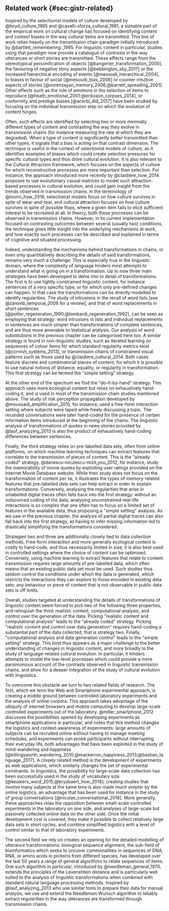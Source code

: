 ## Related work {#sec:gistr-related}

Inspired by the selectionist models of culture developed by @boyd_culture_1985 and @cavalli-sforza_cultural_1981, a sizeable part of the empirical work on cultural change has focused on identifying content and context biases in the way cultural items are transmitted.
This line of work relies heavily on the transmission chain paradigm initially introduced by @bartlett_remembering:_1995.
For linguistic content in particular, studies using that paradigm now provide a catalogue of contrasts in the way utterances or short stories are transmitted.
These effects range from the stereotypical personification of objects [@bangerter_transformation_2000], the favouring of negative story aspects [@bebbington_sky_2017] or the increased hierarchical encoding of events [@mesoudi_hierarchical_2004], to biases in favour of social [@mesoudi_bias_2006] or counter-intuitive aspects of stories [@norenzayan_memory_2006;@barrett_spreading_2001].
Other effects such as the role of emotions in the selection of items to reproduce [@heath_emotional_2001;@eriksson_corpses_2014], or conformity and prestige biases [@acerbi_did_2017] have been studied by focusing on the individual transmission step on which the evolution of content hinges.

Often, such effects are identified by selecting two or more minimally different types of content and contrasting the way they evolve in transmission chains (for instance measuring the rate at which they are degraded).
When a type of content is significantly better transmitted than other types, it signals that a bias is acting on that contrast dimension.
The technique is useful in the context of selectionist models of culture, as it identifies examples of biases which could create selection pressures for specific cultural types and thus drive cultural evolution.
It is also relevant to the Cultural Attraction framework, which focuses on the aspects of culture for which reconstructive processes are more important than selection.
For instance, the approach introduced more recently by @claidiere_how_2014 proposes to use evolutionary causal matrices to model such attraction-based processes in cultural evolution, and could gain insight from the trends observed in transmission chains.
In the terminology of @morin_how_2016, selectionist models focus on how culture survives in spite of wear-and-tear, and cultural attraction focuses on how culture survives in spite of possible flops, where a given item fails to elicit sufficient interest to be recreated at all.
In theory, both these processes can be observed in transmission chains.
However, in its current implementation focused on contrasting outcomes between several (usually two) conditions, the technique gives little insight into the underlying mechanisms at work, and how exactly such processes can be described and explained in terms of cognitive and situated processing.

Indeed, understanding the mechanisms behind transformations in chains, or even only quantitatively describing the details of said transformations, remains very much a challenge.
This is especially true in the linguistic domain, where the complexity of language hinders most attempts to understand what is going on in a transformation.
Up to now three main strategies have been developed to delve into to detail of transformations.
The first is to use tightly constrained linguistic content, for instance sentences of a very specific type, or for which only pre-defined changes can happen.
In that case the transformations can be directly modelled to identify regularities.
The study of intrusions in the recall of word lists [see @zaromb_temporal_2006 for a review], and that of word replacements in short sentences [@potter_regeneration_1990;@lombardi_regeneration_1992], can be seen as employing that strategy:
word intrusions in lists and individual replacements in sentences are much simpler than transformations of complete sentences, and are thus more amenable to statistical analysis.
Our analysis of word substitutions in the previous chapter can be categorised here too.
A similar strategy is found in non-linguistic studies, such as iterated learning on sequences of colour items for which standard regularity metrics exist [@cornish_systems_2013], or transmission chains of constrained visual patterns such as those used by @claidiere_cultural_2014.
Both cases feature discrete and combinatorial pieces of content, for which it is possible to use natural notions of distance, equality, or regularity in transformation.
This first strategy can be termed the "simple setting" strategy.

At the other end of the spectrum we find the "do-it-by-hand" strategy.
This approach uses more ecological content but relies on exhaustively hand-coding it, and is used in most of the transmission chain studies mentioned above.
The study of risk perception propagation developed by @moussaid_amplification_2015, for instance, used a free-form interaction setting where subjects were taped while freely discussing a topic.
The recorded conversations were later hand-coded for the presence of certain information items introduced at the beginning of the chains.
The linguistic analysis of transformations of quotes in news stories provided by @lauf_analyzing_2013 is also the product of exhaustively hand-coding differences between sentences.

Finally, the third strategy relies on pre-labelled data sets, often from online platforms, on which machine learning techniques can extract features that correlate to the transmission of pieces of content.
This is the "already coded" strategy.
@danescu-niculescu-mizil_you_2012, for instance, study the memorability of movie quotes by exploiting user ratings provided on the Internet Movie Database website.
While their study does not focus on the transformation of content per se, it illustrates the types of memory-related features that pre-labelled data sets can help extract in order to explain transformations.
Conversely, analysing the regularities that arise in unlabelled digital traces often falls back into the first strategy:
without an outsourced coding of the data, analysing unconstrained real-life interactions is so complex that one often has to focus on a limited set of features in the available data, thus proposing a "simple setting" analysis.
As we saw in the previous chapter, the analysis of partial digital traces can also fall back into the first strategy, as having to infer missing information led to drastically simplifying the transformations considered.

Strategies two and three are additionally closely tied to data collection methods.
Free-form interaction and more generally ecological content is costly to hand-code, and thus necessarily limited in size;
it is also best used in controlled settings where the choice of content can be optimised.
Conversely, using machine learning to extract features that relate to content transmission requires large amounts of pre-labelled data, which often means that an existing public data set must be used.
Such studies thus seldom control the conditions under which the data is generated, which restricts the interactions they can explore to those encoded in existing data sets:
any behaviour or piece of content that is not observable in public data sets is off limits.

Overall, studies targeted at understanding the details of transformations of linguistic content seem forced to pick two of the following three properties, and relinquish the third:
realistic content, computational analysis, and control over the generation of the data.
Picking "realistic content and computational analysis" leads to the "already coded" strategy.
Picking "realistic content and control over data generation" requires hand-coding a substantial part of the data collected, that is strategy two.
Finally, "computational analysis and data generation control" leads to the "simple setting" strategy.
This bind thus appears as a major challenge to the better understanding of changes in linguistic content, and more broadly to the study of language-related cultural evolution.
In particular, it hinders attempts to model the low-level processes which could provide a more parsimonious account of the contrasts observed in linguistic transmission chains, and allow for a deeper integration of the study of cultural evolution with linguistics.

To overcome this obstacle we turn to two related fields of research.
The first, which we term the Web and Smartphone experimental approach, is creating a middle ground between controlled laboratory experiments and the analysis of online corpora.
This approach takes advantage of the ubiquity of internet browsers and mobile computing to develop large-scale controlled experiments out of the laboratory.
@miller_smartphone_2012 discusses the possibilities opened by developing experiments as smartphone applications in particular, and notes that this method changes the logistics and context-awareness of experiments:
large amounts of subjects can be recruited online without having to manage meeting schedules, and experiments can probe participants without interrupting their everyday life, both advantages that have been exploited in the study of mind-wandering and happiness [@killingsworth_wandering_2010;@mackerron_happiness_2013;@bastian_language_2017].
A closely related method is the development of experiments as web applications, which similarly changes the set of experimental constraints.
In linguistics, the possibility for large-scale data collection has been successfully used in the study of vocabulary size [@keuleers_word_2015;@brysbaert_how_2016];
creating studies that involve many subjects at the same time is also made much simpler by the online logistics, an advantage that has been used for instance in the study of group conversations [@niculae_conversational_2016].
More generally, these approaches relax the opposition between small-scale controlled experiments in the laboratory on one side, and analyses of large-scale but passively collected online data on the other side.
Once the initial development cost is covered, they make it possible to collect relatively large data sets in short cycles, and combine simplified logistics with a level of control similar to that of laboratory experiments.

The second field we rely on creates an opening for the detailed modelling of utterance transformations:
biological sequence alignment, the sub-field of bioinformatics which seeks to uncover commonalities in sequences of DNA, RNA, or amino acids in proteins from different species, has developed over the last 50 years a range of general algorithms to relate sequences of items.
One such algorithm in particular, introduced by @needleman_general_1970, extends the principles of the Levenshtein distance and is particularly well suited to the analysis of linguistic transformations when combined with standard natural language processing methods.
Inspired by @lauf_analyzing_2013 who use similar tools to prepare their data for manual analysis, we use and extend the Needleman-Wunsch algorithm to reliably extract regularities in the way utterances are transformed through transmission chains.

